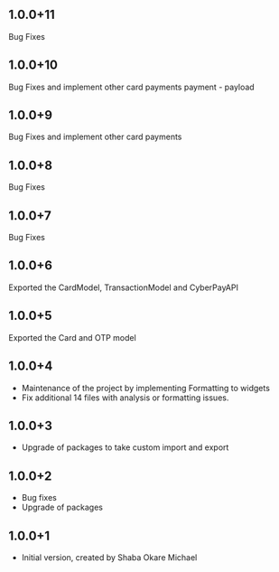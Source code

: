 ## 1.0.0+11
Bug Fixes

## 1.0.0+10
Bug Fixes and implement other card payments payment - payload

## 1.0.0+9
Bug Fixes and implement other card payments

## 1.0.0+8
Bug Fixes

## 1.0.0+7
Bug Fixes

## 1.0.0+6
Exported the CardModel, TransactionModel and CyberPayAPI

## 1.0.0+5
Exported the Card and OTP model

## 1.0.0+4

- Maintenance of the project by implementing Formatting to widgets 
- Fix additional 14 files with analysis or formatting issues.

## 1.0.0+3
- Upgrade of packages to take custom import and export

## 1.0.0+2
- Bug fixes
- Upgrade of packages

## 1.0.0+1
- Initial version, created by Shaba Okare Michael
